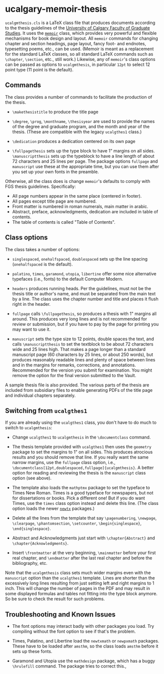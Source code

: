 ucalgary-memoir-thesis
======================

`ucalgmthesis.cls` is a LaTeX class file that produces documents
according to the thesis guidelines of the [University of Calgary
Faculty of Graduate
Studies](http://www.grad.ucalgary.ca/current/thesis/guidelines). It
uses the [`memoir`](https://ctan.org/pkg/memoir?lang=en) class, which
provides very powerful and flexible mechanisms for book design and
layout. All `memoir` commands for changing chapter and section
headings, page layout, fancy foot- and endnotes, typesetting poems,
etc., can be used. (Memoir is meant as a replacement for the standard
LaTeX classes, so all standard LaTeX commands such as `\chapter`,
`\section`, etc., still work.) Likewise, any of `memoir`'s class
options can be passed as options to `ucalgmthesis`, in particular
`12pt` to select 12 point type (11 point is the default).

Commands
--------

The class provides a number of commands to facilitate the production
of the thesis.

- `\makethesistitle` to produce the title page

- `\degree`, `\prog`, `\monthname`, `\thesisyear` are used to provide
  the names of the degree and graduate program, and the month and year
  of the thesis. (These are compatible with the legacy `ucalgthes1` class.)

- `\dedication` produces a dedication centered on its own page

- `\fullpagethesis` sets up the type block to have 1" margins on all
  sides. `\manuscriptthesis` sets up the typeblock to have a line
  length of about 72 characters and 25 lines per page. The package
  options `fullpage` and `manuscript` use these at the appropriate
  time, but you can use them after you set up your own fonts in the
  preamble.

Otherwise, all the class does is change `memoir`'s defaults to comply
with FGS thesis guidelines. Specifically:

- All page numbers appear in the same place (centered in footer).
- All pages except title page are numbered.
- Front matter is numbered in roman numerals, main matter in arabic.
- Abstract, preface, acknowledgments, dedication are included in table
  of contents.
- The table of contents is called "Table of Contents".

Class options
-------------

The class takes a number of options:

- `singlespaced`, `onehalfspaced`, `doublespaced` sets up the line
  spacing (`onehalfspaced` is the default).

- `palatino`, `times`, `garamond`, `utopia`, `libertine` offer some nice
  alternative typefaces (i.e., fonts) to the default Computer Modern.

- `headers` produces running heads. Per the guidelines, must not be
  the thesis title or author's name, and must be separated from the
  main text by a line. The class uses the chapter number and title and
  places it flush right in the header.

- `fullpage` calls `\fullpagethesis`, so produces a thesis with 1"
  margins all around. This produces very long lines and is not
  recommended for review or submission, but if you have to pay by the
  page for printing you may want to use it.

- `manuscript` sets the type size to 12 points, double spaces the
  text, and calls `\manuscriptthesis` to set the textblock to be about
  72 characters wide and 25 lines high. That makes a page longer than
  a standard manuscript page (60 characters by 25 lines, or about 250
  words), but produces reasonably readable lines and plenty of space
  between lines and in the margins for remarks, corrections, and
  annotations. Recommended for the version you submit for
  examination. You might remove the option for the final version
  submitted to the Vault.

A sample thesis file is also provided. The various parts of the thesis
are included from subsidiary files to enable generating PDFs of the
title page and individual chapters separately.

Switching from `ucalgthes1`
---------------------------

If you are already using the `ucalgthes1` class, you don't have to do
much to switch to `ucalgmthesis`:

- Change `ucalgthes1` to `ucalgmthesis` in the `\documentclass` command.

- The thesis template provided with `ucalgthes1` then uses the
  `geometry` package to set the margins to 1" on all sides. This
  produces atrocious results and you should remove that line. If you
  really want the same narrow margins, use the `fullpage` class
  option, i.e.,
  `\documentclass[12pt,doublespaced,fullpage]{ucalgmthesis}`.  A
  better option for reading and reviewing the thesis is the
  `manuscript` class option (see above). 

- The template also loads the `mathptmx` package to set the typeface
  to Times New Roman. Times is a good typeface for newspapers, but not
  for dissertations or books. Pick a different one! But if you do want
  Times, use the `times` class option instead and delete this
  line. (The class option loads the newer
  [`newtx`](https://ctan.org/pkg/newtx?lang=en) packages.)

- Delete all the lines from the template that say `\pagenumbering`,
  `\newpage`, `\clearpage`, `\phantomsection`, `\setcounter`,
  `\begin{singlespace}`, `\end{singlespace}`.

- Abstract and Acknowledgments just start with `\chapter{Abstract}`
  and `\chapter{Acknowledgments}`.

- Insert `\frontmatter` at the very beginning, `\mainmatter` before
  your first real chapter, and `\endmatter` after the last real
  chapter and before the bibliography, etc.

Note that the `ucalgmthesis` class sets much wider margins even with
the `manuscript` option than the `ucalgthes1` template. Lines are
shorter than the excessively long lines resulting from just setting
left and right margins to 1 inch. This will change the number of pages
in the PDF and may result in some displayed formulas and tables not
fitting into the type block anymore. So be sure to check the result
for such problems.

Troubleshooting and Known Issues
--------------------------------

- The font options may interact badly with other packages you
  load. Try compiling without the font option to see if that's the
  problem.

- Times, Palatino, and Libertine load the `newtxmath` or `newpxmath`
  packages. These have to be loaded after `amsthm`, so the class loads
  `amsthm` before it sets up these fonts.

- Garamond and Utopia use the `mathdesign` package, which has a buggy
  `\hrulefill` command. The package tries to correct this.,